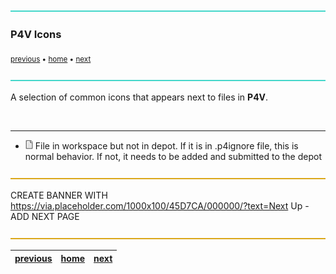 ![](../images/line3.png)

### P4V Icons

<sub>[previous](../) • [home](../README.md#user-content-gms2-background-tiles--sprites---table-of-contents) • [next](../)</sub>

![](../images/line3.png)

A selection of common icons that appears next to files in **P4V**.

<br>

---

* ![](images/p4v_file_txt.png) File in workspace but not in depot.  If it is in .p4ignore file, this is normal behavior.  If not, it needs to be added and submitted to the depot

![](../images/line.png)

CREATE BANNER WITH https://via.placeholder.com/1000x100/45D7CA/000000/?text=Next Up - ADD NEXT PAGE

![](../images/line.png)

| [previous](../)| [home](../README.md#user-content-gms2-background-tiles--sprites---table-of-contents) | [next](../)|
|---|---|---|
